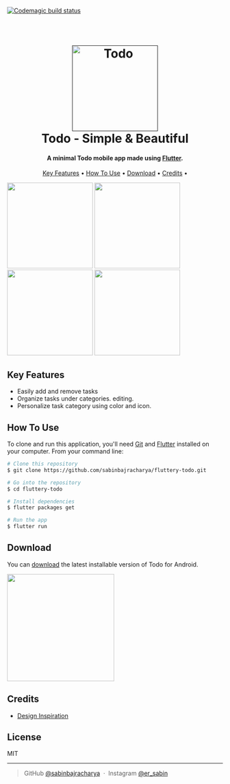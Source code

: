 [![Codemagic build status](https://api.codemagic.io/apps/5d0f190099fdb70008475b03/5d0f190099fdb70008475b02/status_badge.svg)](https://codemagic.io/apps/5d0f190099fdb70008475b03/5d0f190099fdb70008475b02/latest_build)

<h1 align="center">
  <br>
  <a href=""><img src="https://lh3.googleusercontent.com/WoCgEV-IoxkLTozlfqpxKr_uRTQ7jPFEetLWLTgIVTB4YcrPFpj4LpD9q4XD7Ij2Hos=s360" alt="Todo" width="200"></a>
  <br>
  Todo - Simple & Beautiful
  <br>
</h1>

<h4 align="center">A minimal Todo mobile app made using <a href="https://flutter.dev" target="_blank">Flutter</a>.</h4>

<p align="center">
  <a href="#key-features">Key Features</a> •
  <a href="#how-to-use">How To Use</a> •
  <a href="#download">Download</a> •
  <a href="#credits">Credits</a> •
</p>

<p float="left">
  <img src="screenshots/screen01.png" width="200" />
  <img src="screenshots/screen02.png" width="200" /> 
  <img src="screenshots/screen03.png" width="200" />
  <img src="screenshots/screen04.png" width="200" />
</p>

## Key Features

* Easily add and remove tasks
* Organize tasks under categories. editing.
* Personalize task category using color and icon. 

## How To Use

To clone and run this application, you'll need [Git](https://git-scm.com) and [Flutter](https://flutter.dev/docs/get-started/install) installed on your computer. From your command line:

```bash
# Clone this repository
$ git clone https://github.com/sabinbajracharya/fluttery-todo.git

# Go into the repository
$ cd fluttery-todo

# Install dependencies
$ flutter packages get

# Run the app
$ flutter run
```

## Download

You can [download](https://play.google.com/store/apps/details?id=com.queenstech.todo) the latest installable version of Todo for Android.

 <a href="https://play.google.com/store/apps/details?id=com.queenstech.todo"><img src="https://play.google.com/intl/en_us/badges/images/generic/ne_badge_web_generic.png" width="250"></a>



## Credits
- [Design Inspiration](https://goo.gl/Y5rd7L)

## License

MIT

---

> GitHub [@sabinbajracharya](https://github.com/sabinbajracharya) &nbsp;&middot;&nbsp;
> Instagram [@er_sabin](https://www.instagram.com/er_sabin/)

